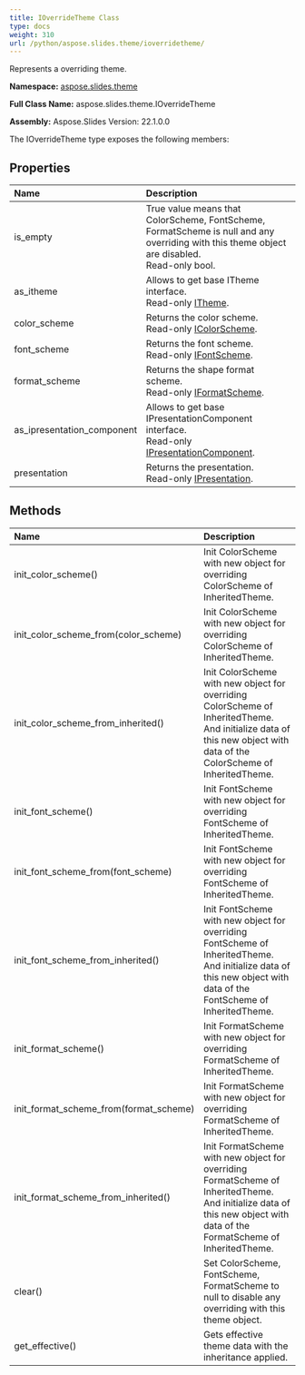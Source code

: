 ```yaml
---
title: IOverrideTheme Class
type: docs
weight: 310
url: /python/aspose.slides.theme/ioverridetheme/
---
```


Represents a overriding theme.

**Namespace:** [aspose.slides.theme](/python/aspose.slides.theme/)

**Full Class Name:** aspose.slides.theme.IOverrideTheme

**Assembly:**  Aspose.Slides Version: 22.1.0.0

The IOverrideTheme type exposes the following members:
## **Properties**
|**Name**|**Description**|
| :- | :- |
|is_empty|True value means that ColorScheme, FontScheme, FormatScheme is null and any overriding with this theme object are disabled.<br/>            Read-only bool.|
|as_itheme|Allows to get base ITheme interface.<br/>            Read-only [ITheme](/python/aspose.slides.theme/itheme/).|
|color_scheme|Returns the color scheme.<br/>            Read-only [IColorScheme](/python/aspose.slides.theme/icolorscheme/).|
|font_scheme|Returns the font scheme.<br/>            Read-only [IFontScheme](/python/aspose.slides.theme/ifontscheme/).|
|format_scheme|Returns the shape format scheme.<br/>            Read-only [IFormatScheme](/python/aspose.slides.theme/iformatscheme/).|
|as_ipresentation_component|Allows to get base IPresentationComponent interface.<br/>            Read-only [IPresentationComponent](/python/aspose.slides/ipresentationcomponent/).|
|presentation|Returns the presentation. <br/>            Read-only [IPresentation](/python/aspose.slides/ipresentation/).|
## **Methods**
|**Name**|**Description**|
| :- | :- |
|init_color_scheme()|Init ColorScheme with new object for overriding ColorScheme of InheritedTheme.|
|init_color_scheme_from(color_scheme)|Init ColorScheme with new object for overriding ColorScheme of InheritedTheme.|
|init_color_scheme_from_inherited()|Init ColorScheme with new object for overriding ColorScheme of InheritedTheme. And initialize data of this new object with data of the ColorScheme of InheritedTheme.|
|init_font_scheme()|Init FontScheme with new object for overriding FontScheme of InheritedTheme.|
|init_font_scheme_from(font_scheme)|Init FontScheme with new object for overriding FontScheme of InheritedTheme.|
|init_font_scheme_from_inherited()|Init FontScheme with new object for overriding FontScheme of InheritedTheme. And initialize data of this new object with data of the FontScheme of InheritedTheme.|
|init_format_scheme()|Init FormatScheme with new object for overriding FormatScheme of InheritedTheme.|
|init_format_scheme_from(format_scheme)|Init FormatScheme with new object for overriding FormatScheme of InheritedTheme.|
|init_format_scheme_from_inherited()|Init FormatScheme with new object for overriding FormatScheme of InheritedTheme. And initialize data of this new object with data of the FormatScheme of InheritedTheme.|
|clear()|Set ColorScheme, FontScheme, FormatScheme to null to disable any overriding with this theme object.|
|get_effective()|Gets effective theme data with the inheritance applied.|
